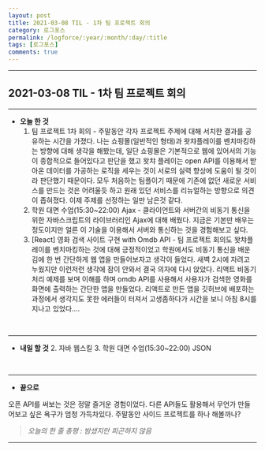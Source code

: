 ```yaml
---
layout: post
title: 2021-03-08 TIL - 1차 팀 프로젝트 회의
category: 로그포스
permalink: /logforce/:year/:month/:day/:title
tags: [로그포스]
comments: true
---
```


---

## 2021-03-08 TIL - 1차 팀 프로젝트 회의

---

- **오늘 한 것**
  1. 팀 프로젝트 1차 회의 - 주말동안 각자 프로젝트 주제에 대해 서치한 결과를 공유하는 시간을 가졌다. 나는 쇼핑몰(일반적인 형태)과 왓챠플레이를 벤치마킹하는 방향에 대해 생각을 해봤는데, 일단 쇼핑몰은 기본적으로 웹에 있어서의 기능이 종합적으로 들어있다고 판단을 했고 왓챠 플레이는 open API를 이용해서 받아온 데이터를 가공하는 로직을 세우는 것이 서로의 실력 향상에 도움이 될 것이라 판단했기 때문이다. 모두 처음하는 팀플이기 때문에 기존에 없던 새로운 서비스를 만드는 것은 어려울듯 하고 원래 있던 서비스를 리뉴얼하는 방향으로 의견이 좁혀졌다. 이제 주제를 선정하는 일만 남은것 같다. 
  2. 학원 대면 수업(15:30~22:00) Ajax - 클라이언트와 서버간의 비동기 통신을 위한 자바스크립트의 라이브러리인 Ajax에 대해 배웠다. 지금은 기본만 배우는 정도이지만 얼른 이 기술을 이용해서 서버와 통신하는 것을 경험해보고 싶다.
  3. [React] 영화 검색 사이트 구현 with Omdb API - 팀 프로젝트 회의도 왓챠플레이를 벤치마킹하는 것에 대해 긍정적이었고 학원에서도 비동기 통신을 배운김에 한 번 간단하게 웹 앱을 만들어보자고 생각이 들었다. 새벽 2시에 자려고 누웠지만 이런저런 생각에 잠이 안와서 결국 의자에 다시 앉았다. 리액트 비동기 처리 예제를 보며 이해를 하며 omdb API를 사용해서 사용자가 검색한 영화를 화면에 출력하는 간단한 앱을 만들었다. 리액트로 만든 앱을 깃허브에 배포하는 과정에서 생각지도 못한 에러들이 터져서 고생좀하다가 시간을 보니 아침 8시를 지나고 있었다....

<br>

---

- **내일 할 것**
  2. 자바 웹스킬
  3. 학원 대면 수업(15:30~22:00) JSON

<br>

---

- **끝으로**

오픈 API를 써보는 것은 정말 즐거운 경험이었다. 다른 API들도 활용해서 무언가 만들어보고 싶은 욕구가 엄청 가득차있다. 주말동안 사이드 프로젝트를 하나 해볼까나?

> _오늘의 한 줄 총평 : 밤샜지만 피곤하지 않음_

---
